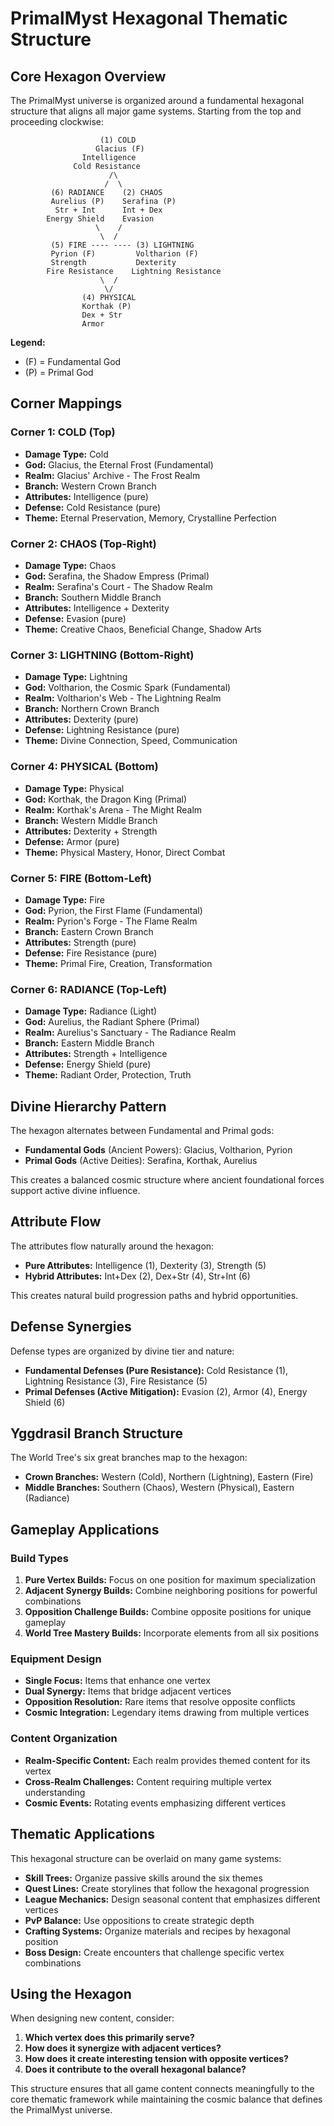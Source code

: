 # PrimalMyst Hexagonal Thematic Structure

## Core Hexagon Overview

The PrimalMyst universe is organized around a fundamental hexagonal structure that aligns all major game systems. Starting from the top and proceeding clockwise:

```
                    (1) COLD
                   Glacius (F)
                Intelligence
              Cold Resistance
                      /\
                     /  \
         (6) RADIANCE    (2) CHAOS
         Aurelius (P)    Serafina (P)
          Str + Int      Int + Dex
        Energy Shield    Evasion
                   \    /
                    \  /
         (5) FIRE ---- ---- (3) LIGHTNING
         Pyrion (F)         Voltharion (F)
         Strength           Dexterity
        Fire Resistance    Lightning Resistance
                    \  /
                     \/
                (4) PHYSICAL
                Korthak (P)
                Dex + Str
                Armor
```

**Legend:**
- (F) = Fundamental God
- (P) = Primal God

## Corner Mappings

### Corner 1: COLD (Top)
- **Damage Type:** Cold
- **God:** Glacius, the Eternal Frost (Fundamental)
- **Realm:** Glacius' Archive - The Frost Realm
- **Branch:** Western Crown Branch
- **Attributes:** Intelligence (pure)
- **Defense:** Cold Resistance (pure)
- **Theme:** Eternal Preservation, Memory, Crystalline Perfection

### Corner 2: CHAOS (Top-Right)
- **Damage Type:** Chaos
- **God:** Serafina, the Shadow Empress (Primal)
- **Realm:** Serafina's Court - The Shadow Realm
- **Branch:** Southern Middle Branch
- **Attributes:** Intelligence + Dexterity
- **Defense:** Evasion (pure)
- **Theme:** Creative Chaos, Beneficial Change, Shadow Arts

### Corner 3: LIGHTNING (Bottom-Right)
- **Damage Type:** Lightning
- **God:** Voltharion, the Cosmic Spark (Fundamental)
- **Realm:** Voltharion's Web - The Lightning Realm
- **Branch:** Northern Crown Branch
- **Attributes:** Dexterity (pure)
- **Defense:** Lightning Resistance (pure)
- **Theme:** Divine Connection, Speed, Communication

### Corner 4: PHYSICAL (Bottom)
- **Damage Type:** Physical
- **God:** Korthak, the Dragon King (Primal)
- **Realm:** Korthak's Arena - The Might Realm
- **Branch:** Western Middle Branch
- **Attributes:** Dexterity + Strength
- **Defense:** Armor (pure)
- **Theme:** Physical Mastery, Honor, Direct Combat

### Corner 5: FIRE (Bottom-Left)
- **Damage Type:** Fire
- **God:** Pyrion, the First Flame (Fundamental)
- **Realm:** Pyrion's Forge - The Flame Realm
- **Branch:** Eastern Crown Branch
- **Attributes:** Strength (pure)
- **Defense:** Fire Resistance (pure)
- **Theme:** Primal Fire, Creation, Transformation

### Corner 6: RADIANCE (Top-Left)
- **Damage Type:** Radiance (Light)
- **God:** Aurelius, the Radiant Sphere (Primal)
- **Realm:** Aurelius's Sanctuary - The Radiance Realm
- **Branch:** Eastern Middle Branch
- **Attributes:** Strength + Intelligence
- **Defense:** Energy Shield (pure)
- **Theme:** Radiant Order, Protection, Truth

## Divine Hierarchy Pattern

The hexagon alternates between Fundamental and Primal gods:
- **Fundamental Gods** (Ancient Powers): Glacius, Voltharion, Pyrion
- **Primal Gods** (Active Deities): Serafina, Korthak, Aurelius

This creates a balanced cosmic structure where ancient foundational forces support active divine influence.

## Attribute Flow

The attributes flow naturally around the hexagon:
- **Pure Attributes:** Intelligence (1), Dexterity (3), Strength (5)
- **Hybrid Attributes:** Int+Dex (2), Dex+Str (4), Str+Int (6)

This creates natural build progression paths and hybrid opportunities.

## Defense Synergies

Defense types are organized by divine tier and nature:
- **Fundamental Defenses (Pure Resistance):** Cold Resistance (1), Lightning Resistance (3), Fire Resistance (5)
- **Primal Defenses (Active Mitigation):** Evasion (2), Armor (4), Energy Shield (6)

## Yggdrasil Branch Structure

The World Tree's six great branches map to the hexagon:
- **Crown Branches:** Western (Cold), Northern (Lightning), Eastern (Fire)
- **Middle Branches:** Southern (Chaos), Western (Physical), Eastern (Radiance)

## Gameplay Applications

### Build Types

1. **Pure Vertex Builds:** Focus on one position for maximum specialization
2. **Adjacent Synergy Builds:** Combine neighboring positions for powerful combinations
3. **Opposition Challenge Builds:** Combine opposite positions for unique gameplay
4. **World Tree Mastery Builds:** Incorporate elements from all six positions

### Equipment Design

- **Single Focus:** Items that enhance one vertex
- **Dual Synergy:** Items that bridge adjacent vertices  
- **Opposition Resolution:** Rare items that resolve opposite conflicts
- **Cosmic Integration:** Legendary items drawing from multiple vertices

### Content Organization

- **Realm-Specific Content:** Each realm provides themed content for its vertex
- **Cross-Realm Challenges:** Content requiring multiple vertex understanding
- **Cosmic Events:** Rotating events emphasizing different vertices

## Thematic Applications

This hexagonal structure can be overlaid on many game systems:

- **Skill Trees:** Organize passive skills around the six themes
- **Quest Lines:** Create storylines that follow the hexagonal progression
- **League Mechanics:** Design seasonal content that emphasizes different vertices
- **PvP Balance:** Use oppositions to create strategic depth
- **Crafting Systems:** Organize materials and recipes by hexagonal position
- **Boss Design:** Create encounters that challenge specific vertex combinations

## Using the Hexagon

When designing new content, consider:

1. **Which vertex does this primarily serve?**
2. **How does it synergize with adjacent vertices?**
3. **How does it create interesting tension with opposite vertices?**
4. **Does it contribute to the overall hexagonal balance?**

This structure ensures that all game content connects meaningfully to the core thematic framework while maintaining the cosmic balance that defines the PrimalMyst universe.
